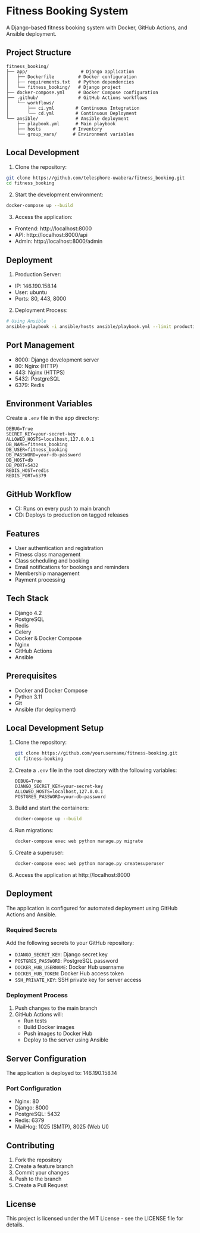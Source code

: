 # Fitness Booking System

A Django-based fitness booking system with Docker, GitHub Actions, and Ansible deployment.

## Project Structure
```
fitness_booking/
├── app/                    # Django application
│   ├── Dockerfile         # Docker configuration
│   ├── requirements.txt   # Python dependencies
│   └── fitness_booking/   # Django project
├── docker-compose.yml     # Docker Compose configuration
├── .github/               # GitHub Actions workflows
│   └── workflows/
│       ├── ci.yml        # Continuous Integration
│       └── cd.yml        # Continuous Deployment
└── ansible/              # Ansible deployment
    ├── playbook.yml      # Main playbook
    ├── hosts            # Inventory
    └── group_vars/      # Environment variables
```

## Local Development

1. Clone the repository:
```bash
git clone https://github.com/telesphore-uwabera/fitness_booking.git
cd fitness_booking
```

2. Start the development environment:
```bash
docker-compose up --build
```

3. Access the application:
- Frontend: http://localhost:8000
- API: http://localhost:8000/api
- Admin: http://localhost:8000/admin

## Deployment

1. Production Server:
- IP: 146.190.158.14
- User: ubuntu
- Ports: 80, 443, 8000

2. Deployment Process:
```bash
# Using Ansible
ansible-playbook -i ansible/hosts ansible/playbook.yml --limit production
```

## Port Management
- 8000: Django development server
- 80: Nginx (HTTP)
- 443: Nginx (HTTPS)
- 5432: PostgreSQL
- 6379: Redis

## Environment Variables
Create a `.env` file in the app directory:
```env
DEBUG=True
SECRET_KEY=your-secret-key
ALLOWED_HOSTS=localhost,127.0.0.1
DB_NAME=fitness_booking
DB_USER=fitness_booking
DB_PASSWORD=your-db-password
DB_HOST=db
DB_PORT=5432
REDIS_HOST=redis
REDIS_PORT=6379
```

## GitHub Workflow
- CI: Runs on every push to main branch
- CD: Deploys to production on tagged releases

## Features

- User authentication and registration
- Fitness class management
- Class scheduling and booking
- Email notifications for bookings and reminders
- Membership management
- Payment processing

## Tech Stack

- Django 4.2
- PostgreSQL
- Redis
- Celery
- Docker & Docker Compose
- Nginx
- GitHub Actions
- Ansible

## Prerequisites

- Docker and Docker Compose
- Python 3.11
- Git
- Ansible (for deployment)

## Local Development Setup

1. Clone the repository:
   ```bash
   git clone https://github.com/yourusername/fitness-booking.git
   cd fitness-booking
   ```

2. Create a `.env` file in the root directory with the following variables:
   ```
   DEBUG=True
   DJANGO_SECRET_KEY=your-secret-key
   ALLOWED_HOSTS=localhost,127.0.0.1
   POSTGRES_PASSWORD=your-db-password
   ```

3. Build and start the containers:
   ```bash
   docker-compose up --build
   ```

4. Run migrations:
   ```bash
   docker-compose exec web python manage.py migrate
   ```

5. Create a superuser:
   ```bash
   docker-compose exec web python manage.py createsuperuser
   ```

6. Access the application at http://localhost:8000

## Deployment

The application is configured for automated deployment using GitHub Actions and Ansible.

### Required Secrets

Add the following secrets to your GitHub repository:

- `DJANGO_SECRET_KEY`: Django secret key
- `POSTGRES_PASSWORD`: PostgreSQL password
- `DOCKER_HUB_USERNAME`: Docker Hub username
- `DOCKER_HUB_TOKEN`: Docker Hub access token
- `SSH_PRIVATE_KEY`: SSH private key for server access

### Deployment Process

1. Push changes to the main branch
2. GitHub Actions will:
   - Run tests
   - Build Docker images
   - Push images to Docker Hub
   - Deploy to the server using Ansible

## Server Configuration

The application is deployed to: 146.190.158.14

### Port Configuration

- Nginx: 80
- Django: 8000
- PostgreSQL: 5432
- Redis: 6379
- MailHog: 1025 (SMTP), 8025 (Web UI)

## Contributing

1. Fork the repository
2. Create a feature branch
3. Commit your changes
4. Push to the branch
5. Create a Pull Request

## License

This project is licensed under the MIT License - see the LICENSE file for details. 